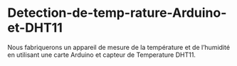 # Detection-de-temp-rature-Arduino-et-DHT11
Nous fabriquerons un appareil de mesure de la température et de l’humidité en utilisant une carte Arduino et capteur de Temperature DHT11. 
